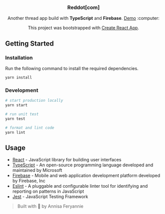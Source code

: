 <p>
  <h3 align="center">Reddot[com]</h3>
  
  <p align="center">
    Another thread app build with <strong>TypeScript</strong> and <strong>Firebase</strong>. 
    <a href="https://reddotcom.now.sh">Demo</a>
    :computer: 
  </p>
  <p align="center">
    This project was bootstrapped with 
    <a href="https://github.com/facebook/create-react-app">Create React App</a>.
  </p>
</p>


## Getting Started

### Installation

Run the following command to install the required dependencies.

```bash
yarn install
```

### Development

```bash
# start production locally
yarn start

# run unit test
yarn test

# format and lint code
yarn lint
```

## Usage
- [React](https://reactjs.org/) - JavaScript library for building user interfaces
- [TypeScript](https://www.typescriptlang.org/) - An open-source programming language developed and maintained by Microsoft
- [Firebase](https://firebase.google.com/) - Mobile and web application development platform developed by Firebase, Inc
- [Eslint](https://eslint.org/) - A pluggable and configurable linter tool for identifying and reporting on patterns in JavaScript
- [Jest](https://jestjs.io/en/) - JavaScript Testing Framework

> Built with :sparkling_heart: by Annisa Feryannie
